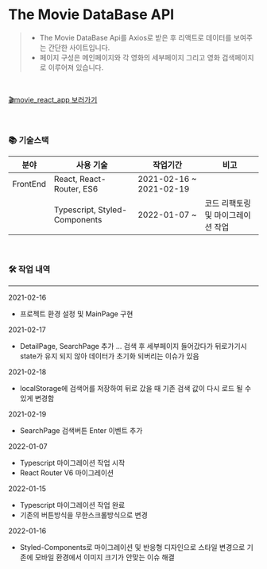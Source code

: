 # The Movie DataBase API
>
> - The Movie DataBase Api를 Axios로 받은 후 리액트로 데이터를 보여주는 간단한 사이트입니다.
> - 페이지 구성은 메인페이지와 각 영화의 세부페이지 그리고 영화 검색페이지로 이루어져 있습니다.

<br>

[🎬movie_react_app 보러가기](https://kimzerovirus.github.io/movie_react_app/)

<br>

### 📚 기술스택

| 분야           | 사용 기술                               |작업기간                | 비고 |
| -------------- | -------------------------------------- |----------------------------------- |-------------------------|
| FrontEnd       | React, React-Router, ES6 | 2021-02-16 ~ 2021-02-19 ||
|   | Typescript, Styled-Components  | 2022-01-07 ~ | 코드 리팩토링 및 마이그레이션 작업|

<br>

### 🛠 작업 내역

---

2021-02-16
 - 프로젝트 환경 설정 및 MainPage 구현

2021-02-17
 - DetailPage, SearchPage 추가 ... 검색 후 세부페이지 들어갔다가 뒤로가기시 state가 유지 되지 않아 데이터가 초기화 되버리는 이슈가 있음

2021-02-18
 - localStorage에 검색어를 저장하여 뒤로 갔을 때 기존 검색 값이 다시 로드 될 수 있게 변경함

2021-02-19
 - SearchPage 검색버튼 Enter 이벤트 추가

2022-01-07
 - Typescript 마이그레이션 작업 시작
 - React Router V6 마이그레이션

2022-01-15
 - Typescript 마이그레이션 작업 완료
 - 기존의 버튼방식을 무한스크롤방식으로 변경

2022-01-16
 - Styled-Components로 마이그레이션 및 반응형 디자인으로 스타일 변경으로 기존에 모바일 환경에서 이미지 크기가 안맞는 이슈 해결